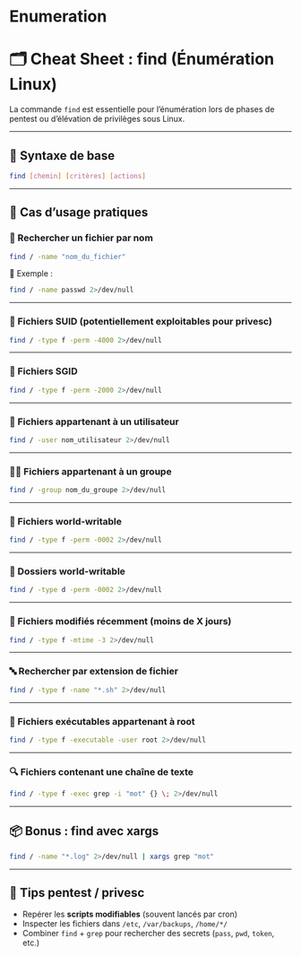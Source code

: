 # Enumeration
# 🗂️ Cheat Sheet : find (Énumération Linux)

La commande `find` est essentielle pour l’énumération lors de phases de pentest ou d’élévation de privilèges sous Linux.

---

## 📌 Syntaxe de base

```bash
find [chemin] [critères] [actions]
```

---

## 🎯 Cas d’usage pratiques

### 🔎 Rechercher un fichier par nom

```bash
find / -name "nom_du_fichier"
```

🔸 Exemple :
```bash
find / -name passwd 2>/dev/null
```

---

### 🔐 Fichiers SUID (potentiellement exploitables pour privesc)

```bash
find / -type f -perm -4000 2>/dev/null
```

---

### 🔐 Fichiers SGID

```bash
find / -type f -perm -2000 2>/dev/null
```

---

### 👀 Fichiers appartenant à un utilisateur

```bash
find / -user nom_utilisateur 2>/dev/null
```

---

### 🧑‍🏫 Fichiers appartenant à un groupe

```bash
find / -group nom_du_groupe 2>/dev/null
```

---

### 📁 Fichiers world-writable

```bash
find / -type f -perm -0002 2>/dev/null
```

---

### 📁 Dossiers world-writable

```bash
find / -type d -perm -0002 2>/dev/null
```

---

### 📅 Fichiers modifiés récemment (moins de X jours)

```bash
find / -type f -mtime -3 2>/dev/null
```

---

### 🔤 Rechercher par extension de fichier

```bash
find / -type f -name "*.sh" 2>/dev/null
```

---

### 🧨 Fichiers exécutables appartenant à root

```bash
find / -type f -executable -user root 2>/dev/null
```

---

### 🔍 Fichiers contenant une chaîne de texte

```bash
find / -type f -exec grep -i "mot" {} \; 2>/dev/null
```

---

## 📦 Bonus : find avec xargs

```bash
find / -name "*.log" 2>/dev/null | xargs grep "mot"
```

---

## 🧙 Tips pentest / privesc

- Repérer les **scripts modifiables** (souvent lancés par cron)
- Inspecter les fichiers dans `/etc`, `/var/backups`, `/home/*/`
- Combiner `find` + `grep` pour rechercher des secrets (`pass`, `pwd`, `token`, etc.)